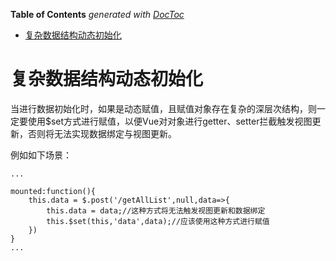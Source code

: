 <!-- START doctoc generated TOC please keep comment here to allow auto update -->
<!-- DON'T EDIT THIS SECTION, INSTEAD RE-RUN doctoc TO UPDATE -->
**Table of Contents**  *generated with [DocToc](https://github.com/thlorenz/doctoc)*

- [复杂数据结构动态初始化](#%E5%A4%8D%E6%9D%82%E6%95%B0%E6%8D%AE%E7%BB%93%E6%9E%84%E5%8A%A8%E6%80%81%E5%88%9D%E5%A7%8B%E5%8C%96)

<!-- END doctoc generated TOC please keep comment here to allow auto update -->

# 复杂数据结构动态初始化

当进行数据初始化时，如果是动态赋值，且赋值对象存在复杂的深层次结构，则一定要使用$set方式进行赋值，以便Vue对对象进行getter、setter拦截触发视图更新，否则将无法实现数据绑定与视图更新。

例如如下场景：

	...
	
	mounted:function(){
		this.data = $.post('/getAllList',null,data=>{
			this.data = data;//这种方式将无法触发视图更新和数据绑定
			this.$set(this,'data',data);//应该使用这种方式进行赋值
		})
	}
	...